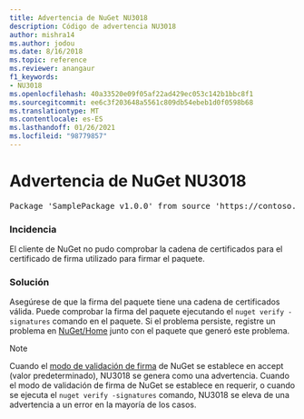 ```yaml
---
title: Advertencia de NuGet NU3018
description: Código de advertencia NU3018
author: mishra14
ms.author: jodou
ms.date: 8/16/2018
ms.topic: reference
ms.reviewer: anangaur
f1_keywords:
- NU3018
ms.openlocfilehash: 40a33520e09f05af22ad429ec053c142b1bbc8f1
ms.sourcegitcommit: ee6c3f203648a5561c809db54ebeb1d0f0598b68
ms.translationtype: MT
ms.contentlocale: es-ES
ms.lasthandoff: 01/26/2021
ms.locfileid: "98779857"
---
```

# <a name="nuget-warning-nu3018"></a>Advertencia de NuGet NU3018

<pre>Package 'SamplePackage v1.0.0' from source 'https://contoso.com/index.json': The primary signature found a chain building issue: A certificate chain processed, but terminated in a root certificate which is not trusted by the trust provider.</pre>

### <a name="issue"></a>Incidencia

El cliente de NuGet no pudo comprobar la cadena de certificados para el certificado de firma utilizado para firmar el paquete.


### <a name="solution"></a>Solución

Asegúrese de que la firma del paquete tiene una cadena de certificados válida. Puede comprobar la firma del paquete ejecutando el `nuget verify -signatures` comando en el paquete. Si el problema persiste, registre un problema en [NuGet/Home](https://github.com/NuGet/Home/issues) junto con el paquete que generó este problema.


> [!Note]
> Cuando el [modo de validación de firma](../../consume-packages/installing-signed-packages.md#configure-package-signature-requirements) de NuGet se establece en accept (valor predeterminado), NU3018 se genera como una advertencia. Cuando el modo de validación de firma de NuGet se establece en requerir, o cuando se ejecuta el `nuget verify -signatures` comando, NU3018 se eleva de una advertencia a un error en la mayoría de los casos. 
